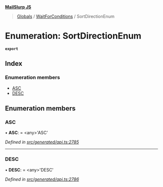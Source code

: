 **[MailSlurp JS](../README.md)**

> [Globals](../README.md) / [WaitForConditions](../modules/waitforconditions.md) / SortDirectionEnum

# Enumeration: SortDirectionEnum

**`export`** 

## Index

### Enumeration members

* [ASC](waitforconditions.sortdirectionenum.md#asc)
* [DESC](waitforconditions.sortdirectionenum.md#desc)

## Enumeration members

### ASC

•  **ASC**:  = \<any>'ASC'

*Defined in [src/generated/api.ts:2785](https://github.com/mailslurp/mailslurp-client/blob/c6aef6d/src/generated/api.ts#L2785)*

___

### DESC

•  **DESC**:  = \<any>'DESC'

*Defined in [src/generated/api.ts:2786](https://github.com/mailslurp/mailslurp-client/blob/c6aef6d/src/generated/api.ts#L2786)*

